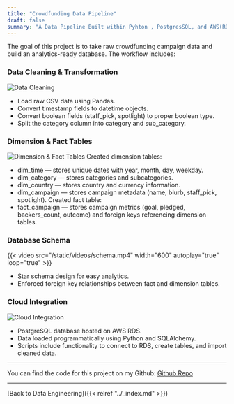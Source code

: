 ```yaml
---
title: "Crowdfunding Data Pipeline"
draft: false
summary: "A Data Pipeline Built within Pyhton , PostgresSQL, and AWS(RDS)"
---
```

The goal of this project is to take raw crowdfunding campaign data and build an analytics-ready database. The workflow includes:

### Data Cleaning & Transformation
![Data Cleaning](/static/images/data-clean.png)
- Load raw CSV data using Pandas.
- Convert timestamp fields to datetime objects.
- Convert boolean fields (staff_pick, spotlight) to proper boolean type.
- Split the category column into category and sub_category.

### Dimension & Fact Tables
![Dimension & Fact Tables](/static/images/dim-tables.png)
Created dimension tables:
- dim_time — stores unique dates with year, month, day, weekday.
- dim_category — stores categories and subcategories.
- dim_country — stores country and currency information.
- dim_campaign — stores campaign metadata (name, blurb, staff_pick, spotlight).
Created fact table:
- fact_campaign — stores campaign metrics (goal, pledged, backers_count, outcome) and foreign keys referencing dimension tables.

### Database Schema
{{< video src="/static/videos/schema.mp4" width="600" autoplay="true" loop="true" >}}
- Star schema design for easy analytics.
- Enforced foreign key relationships between fact and dimension tables.

### Cloud Integration
![Cloud Integration](/static/images/cloud-deploy.png)
- PostgreSQL database hosted on AWS RDS.
- Data loaded programmatically using Python and SQLAlchemy.
- Scripts include functionality to connect to RDS, create tables, and import cleaned data.

---
You can find the code for this project on my Github:
[Github Repo](https://github.com/Chan-McLaren/crowdfunding_data_engineering_ISI)

---
[Back to Data Engineering]({{< relref "../_index.md" >}})